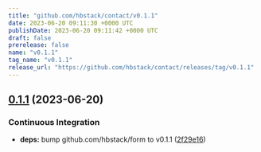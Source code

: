 ```yaml
---
title: "github.com/hbstack/contact/v0.1.1"
date: 2023-06-20 09:11:30 +0000 UTC
publishDate: 2023-06-20 09:11:42 +0000 UTC
draft: false
prerelease: false
name: "v0.1.1"
tag_name: "v0.1.1"
release_url: "https://github.com/hbstack/contact/releases/tag/v0.1.1"
---
```


## [0.1.1](https://github.com/hbstack/contact/compare/v0.1.0...v0.1.1) (2023-06-20)


### Continuous Integration

* **deps:** bump github.com/hbstack/form to v0.1.1 ([2f29e16](https://github.com/hbstack/contact/commit/2f29e16efbffa7a85137e6bcdede0677e68e7605))
